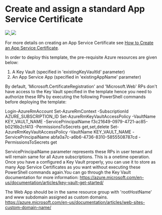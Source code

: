 # Create and assign a standard App Service Certificate

<a href="https://portal.azure.cn/#create/Microsoft.Template/uri/https%3A%2F%2Fraw.githubusercontent.com%2Fazure%2Fazure-quickstart-templates%2Fmaster%2F101-app-service-certificate-standard%2Fazuredeploy.json" target="_blank">
    <img src="http://azuredeploy.net/deploybutton.png"/>
</a>
<a href="http://armviz.io/#/?load=https%3A%2F%2Fraw.githubusercontent.com%2FAzure%2Fazure-quickstart-templates%2Fmaster%2F101-app-service-certificate-standard%2Fazuredeploy.json" target="_blank">
    <img src="http://armviz.io/visualizebutton.png"/>
</a>

For more details on creating an App Service Certificate see [How to Create an App Service Certificate](https://azure.microsoft.com/en-us/documentation/articles/web-sites-purchase-ssl-web-site/).

In order to deploy this template, the pre-requisite Azure resources are given below:
1. A Key Vault (specified in 'existingKeyVaultId' parameter)
2. An App Service App (specified in 'existingAppName' parameter)

By default, 'Microsoft.CertificateRegistration' and 'Microsoft.Web' RPs don't have access to the Key Vault specified in the template hence you need to authorize these RPs by executing 
the following PowerShell commands before deploying the template:

Login-AzureRmAccount
Set-AzureRmContext -SubscriptionId AZURE_SUBSCRIPTION_ID
Set-AzureRmKeyVaultAccessPolicy -VaultName KEY_VAULT_NAME -ServicePrincipalName f3c21649-0979-4721-ac85-b0216b2cf413 -PermissionsToSecrets get,set,delete
Set-AzureRmKeyVaultAccessPolicy -VaultName KEY_VAULT_NAME -ServicePrincipalName abfa0a7c-a6b6-4736-8310-5855508787cd -PermissionsToSecrets get

ServicePrincipalName parameter represents these RPs in user tenant and will remain same for all Azure subscriptions. This is a onetime operation. Once you have a configured a Key Vault properly, 
you can use it to store as many App Service Certificates as you want without executing these PowerShell commands again.You can go through the Key Vault documentation for more information:
https://azure.microsoft.com/en-us/documentation/articles/key-vault-get-started/

The Web App should be in the same resource group with 'rootHostName' and www subdomain assigned as custom domains.
https://azure.microsoft.com/en-us/documentation/articles/web-sites-custom-domain-name/